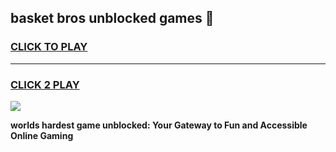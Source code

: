 
## basket bros unblocked games 👋
<h3>
<a href="https://premium.freeplayer.one?title=basket_bros_unblocked_games&ref=13F">CLICK TO PLAY</a></h3>
<hr>

<h3>
<a href="https://premium.freeplayer.one?title=basket_bros_unblocked_games&ref=13F">CLICK 2 PLAY</a>
  
</h3>

<a href="https://premium.freeplayer.one?title=basket_bros_unblocked_games&ref=12F/"><img src="https://clearcache.store/games.png"></a>


**worlds hardest game unblocked: Your Gateway to Fun and Accessible Online Gaming**
